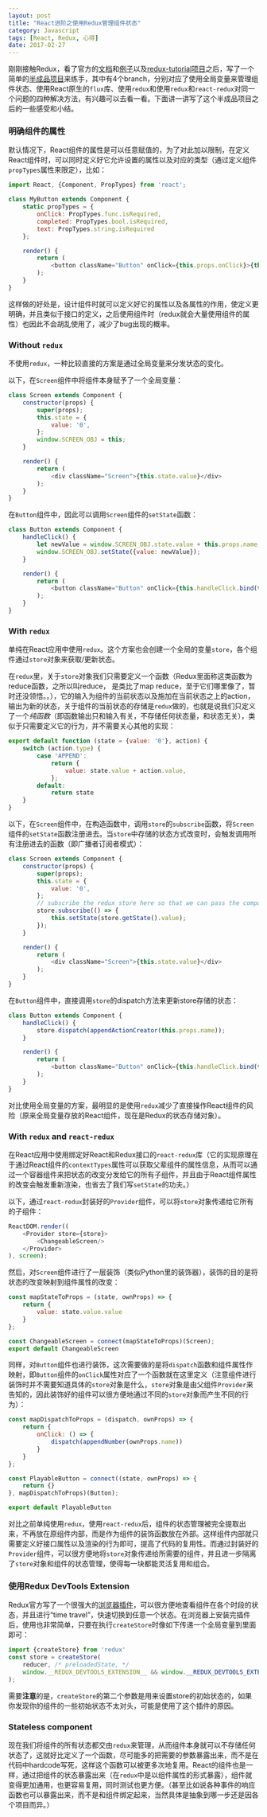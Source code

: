 ```yaml
---
layout: post
title: "React进阶之使用Redux管理组件状态"
category: Javascript
tags: [React, Redux, 心得]
date: 2017-02-27
---
```


刚刚接触Redux，看了官方的[文档](http://redux.js.org/)和[例子](https://github.com/reactjs/redux/tree/master/examples)以及[redux-tutorial项目](https://github.com/react-guide/redux-tutorial-cn)之后，写了一个简单的[半成品项目](https://github.com/cuyu/web-calculator)来练手，其中有4个branch，分别对应了使用全局变量来管理组件状态、使用React原生的`flux`库、使用`redux`和使用`redux`和`react-redux`对同一个问题的四种解决方法，有兴趣可以去看一看。下面讲一讲写了这个半成品项目之后的一些感受和小结。

### 明确组件的属性

默认情况下，React组件的属性是可以任意赋值的，为了对此加以限制，在定义React组件时，可以同时定义好它允许设置的属性以及对应的类型（通过定义组件`propTypes`属性来限定），比如：

```javascript
import React, {Component, PropTypes} from 'react';

class MyButton extends Component {
    static propTypes = {
        onClick: PropTypes.func.isRequired,
        completed: PropTypes.bool.isRequired,
        text: PropTypes.string.isRequired
    };

    render() {
        return (
            <button className="Button" onClick={this.props.onClick}>{this.props.text}</button>
        );
    }
}
```

这样做的好处是，设计组件时就可以定义好它的属性以及各属性的作用，使定义更明确，并且类似于接口的定义，之后使用组件时（redux就会大量使用组件的属性）也因此不会胡乱使用了，减少了bug出现的概率。

### Without `redux`

不使用`redux`，一种比较直接的方案是通过全局变量来分发状态的变化。

以下，在`Screen`组件中将组件本身赋予了一个全局变量：

```javascript
class Screen extends Component {
    constructor(props) {
        super(props);
        this.state = {
            value: '0',
        };
        window.SCREEN_OBJ = this;
    }

    render() {
        return (
            <div className="Screen">{this.state.value}</div>
        );
    }
}
```

在`Button`组件中，因此可以调用`Screen`组件的`setState`函数：

```javascript
class Button extends Component {
    handleClick() {
        let newValue = window.SCREEN_OBJ.state.value + this.props.name;
        window.SCREEN_OBJ.setState({value: newValue});
    }

    render() {
        return (
            <button className="Button" onClick={this.handleClick.bind(this)}>{this.props.name}</button>
        );
    }
}
```

<!--break-->

### With `redux`

单纯在React应用中使用`redux`。这个方案也会创建一个全局的变量`store`，各个组件通过`store`对象来获取/更新状态。

在`redux`里，关于`store`对象我们只需要定义一个函数（Redux里面称这类函数为reduce函数，之所以叫reduce， 是类比了map reduce，至于它们哪里像了，暂时还没领悟。。），它的输入为组件的当前状态以及施加在当前状态之上的action，输出为新的状态，关于组件的当前状态的存储是`redux`做的，也就是说我们只定义了一个*纯函数*（即函数输出只和输入有关，不存储任何状态量，和状态无关），类似于只需要定义它的行为，并不需要关心其他的实现：

```javascript
export default function (state = {value: '0'}, action) {
    switch (action.type) {
        case 'APPEND':
            return {
                value: state.value + action.value,
            };
        default:
            return state
    }
}
```

以下，在`Screen`组件中，在构造函数中，调用`store`的`subscribe`函数，将`Screen`组件的`setState`函数注册进去。当`store`中存储的状态方式改变时，会触发调用所有注册进去的函数（即广播者订阅者模式）：

```javascript
class Screen extends Component {
    constructor(props) {
        super(props);
        this.state = {
            value: '0',
        };
        // subscribe the redux store here so that we can pass the component object to the function
        store.subscribe(() => {
            this.setState(store.getState().value);
        });
    }

    render() {
        return (
            <div className="Screen">{this.state.value}</div>
        );
    }
}
```

在`Button`组件中，直接调用`store`的dispatch方法来更新store存储的状态：

```javascript
class Button extends Component {
    handleClick() {
        store.dispatch(appendActionCreator(this.props.name));
    }

    render() {
        return (
            <button className="Button" onClick={this.handleClick.bind(this)}>{this.props.name}</button>
        );
    }
}
```

对比使用全局变量的方案，最明显的是使用`redux`减少了直接操作React组件的风险（原来全局变量存放的React组件，现在是Redux的状态存储对象）。

### With `redux` and `react-redux`

在React应用中使用绑定好React和Redux接口的`react-redux`库（它的实现原理在于通过React组件的`contextTypes`属性可以获取父辈组件的属性信息，从而可以通过一个容器组件来把状态的改变分发给它的所有子组件，并且由于React组件属性的改变会触发重新渲染，也省去了我们写`setState`的功夫。）

以下，通过`react-redux`封装好的`Provider`组件，可以将`store`对象传递给它所有的子组件：

```javascript
ReactDOM.render((
    <Provider store={store}>
        <ChangeableScreen/>
    </Provider>
), screen);
```

然后，对`Screen`组件进行了一层装饰（类似Python里的装饰器），装饰的目的是将状态的改变映射到组件属性的改变：

```javascript
const mapStateToProps = (state, ownProps) => {
    return {
        value: state.value.value
    }
};

const ChangeableScreen = connect(mapStateToProps)(Screen);
export default ChangeableScreen
```

同样，对`Button`组件也进行装饰，这次需要做的是将`dispatch`函数和组件属性作映射，即`Button`组件的`onClick`属性对应了一个函数就在这里定义（注意组件进行装饰时并不需要知道具体的`store`对象是什么，`store`对象是由父组件`Provider`来告知的，因此装饰好的组件可以很方便地通过不同的`store`对象而产生不同的行为）：

```javascript
const mapDispatchToProps = (dispatch, ownProps) => {
    return {
        onClick: () => {
            dispatch(appendNumber(ownProps.name))
        }
    }
};

const PlayableButton = connect((state, ownProps) => {
    return {}
}, mapDispatchToProps)(Button);

export default PlayableButton
```

对比之前单纯使用`redux`，使用`react-redux`后，组件的状态管理被完全提取出来，不再放在原组件内部，而是作为组件的装饰函数放在外部。这样组件内部就只需要定义好接口属性以及渲染的行为即可，提高了代码的复用性。而通过封装好的`Provider`组件，可以很方便地将`store`对象传递给所需要的组件，并且进一步隔离了`store`对象和组件的状态管理，使得每一块都能灵活复用和组合。

### 使用Redux DevTools Extension

Redux官方写了一个很强大的[浏览器插件](https://github.com/zalmoxisus/redux-devtools-extension)，可以很方便地查看组件在各个时段的状态，并且进行“time travel”，快速切换到任意一个状态。在浏览器上安装完插件后，使用也非常简单，只要在执行`createStore`时像如下传递一个全局变量到里面即可：

```javascript
import {createStore} from 'redux'
const store = createStore(
    reducer, /* preloadedState, */
    window.__REDUX_DEVTOOLS_EXTENSION__ && window.__REDUX_DEVTOOLS_EXTENSION__()
);
```

需要**注意**的是，`createStore`的第二个参数是用来设置store的初始状态的，如果你发现你的组件的一些初始状态不太对头，可能是使用了这个插件的原因。

### Stateless component

现在我们将组件的所有状态都交由`redux`来管理，从而组件本身就可以不存储任何状态了，这就好比定义了一个函数，尽可能多的把需要的参数暴露出来，而不是在代码中hardcode写死，这样这个函数可以被更多次地复用。React的组件也是一样，通过把组件的状态暴露出来（在`redux`中是以组件属性的形式暴露），组件就变得更加通用，也更容易复用，同时测试也更方便。（甚至比如说各种事件的响应函数也可以暴露出来，而不是和组件绑定起来，当然具体是抽象到哪一步还是因各个项目而异。）

